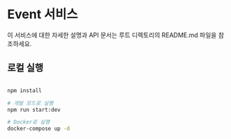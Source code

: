 # Event 서비스

이 서비스에 대한 자세한 설명과 API 문서는 루트 디렉토리의 README.md 파일을 참조하세요.

## 로컬 실행

```bash

npm install

# 개발 모드로 실행
npm run start:dev

# Docker로 실행
docker-compose up -d
```
